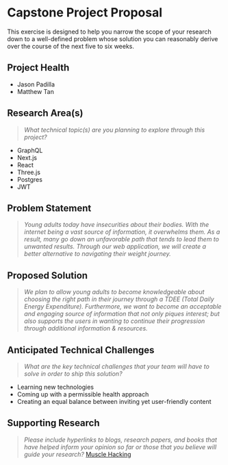 # Capstone Project Proposal

This exercise is designed to help you narrow the scope of your research down to a well-defined problem whose solution you can reasonably derive over the course of the next five to six weeks. 


## Project Health
* Jason Padilla
* Matthew Tan
  
## Research Area(s)
> _What technical topic(s) are you planning to explore through this project?_
* GraphQL
* Next.js
* React
* Three.js
* Postgres
* JWT

## Problem Statement
 >_Young adults today have insecurities about their bodies. With the internet being a vast source of information, it overwhelms them. As a result, many go down an unfavorable path that tends to lead them to unwanted results. Through our web application, we will create a better alternative to navigating their weight journey._ 

## Proposed Solution
> _We plan to allow young adults to become knowledgeable about choosing the right path in their journey through a TDEE (Total Daily Energy Expenditure). Furthermore, we want to become an acceptable and engaging source of information that not only piques interest; but also supports the users in wanting to continue their progression through additional information & resources._

## Anticipated Technical Challenges
> _What are the key technical challenges that your team will have to solve in order to ship this solution?_
* Learning new technologies
* Coming up with a permissible health approach
* Creating an equal balance between inviting yet user-friendly content

## Supporting Research
> _Please include hyperlinks to blogs, research papers, and books that have helped inform your opinion so far or those that you believe will guide your research?_
>  [Muscle Hacking](https://www.musclehacking.com/calorie-calculator/#daily-calories-and-macros)
